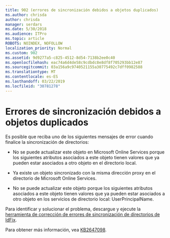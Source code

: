 ```yaml
---
title: 902 (errores de sincronización debidos a objetos duplicados)
ms.author: chrisda
author: chrisda
manager: serdars
ms.date: 5/30/2018
ms.audience: ITPro
ms.topic: article
ROBOTS: NOINDEX, NOFOLLOW
localization_priority: Normal
ms.custom: 902
ms.assetid: 9d9277a5-c825-4512-8d54-7138b2ee0c40
ms.openlocfilehash: eac74a6d4de58c9cdbdc8e8df8f705293bb12e87
ms.sourcegitcommit: 03a156a9c9740521155a30775492c7dff0982588
ms.translationtype: MT
ms.contentlocale: es-ES
ms.lasthandoff: 03/22/2019
ms.locfileid: "30781278"
---
```

# <a name="sync-errors-due-to-duplicate-objects"></a>Errores de sincronización debidos a objetos duplicados

Es posible que reciba uno de los siguientes mensajes de error cuando finalice la sincronización de directorios:
  
- No se puede actualizar este objeto en Microsoft Online Services porque los siguientes atributos asociados a este objeto tienen valores que ya pueden estar asociados a otro objeto en el directorio local.
    
- Ya existe un objeto sincronizado con la misma dirección proxy en el directorio de Microsoft Online Services.
    
- No se puede actualizar este objeto porque los siguientes atributos asociados a este objeto tienen valores que ya pueden estar asociados a otro objeto en los servicios de directorio local: UserPrincipalName.
    
Para identificar y solucionar el problema, descargue y ejecute la [herramienta de corrección de errores de sincronización de directorios de IdFix](https://www.microsoft.com/download/details.aspx?id=36832).
  
Para obtener más información, vea [KB2647098](https://support.microsoft.com/help/2647098/duplicate-or-invalid-attributes-prevent-directory-synchronization-in-o).
  

